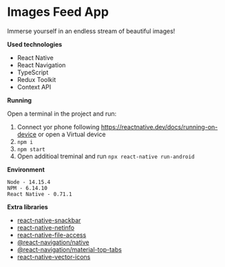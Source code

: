 # Images Feed App

Immerse yourself in an endless stream of beautiful images!

**Used technologies**

- React Native
- React Navigation
- TypeScript
- Redux Toolkit
- Context API

**Running**

Open a terminal in the project and run:

1. Connect yor phone following https://reactnative.dev/docs/running-on-device or open a Virtual device
2. `npm i`
3. `npm start`
4. Open additioal treminal and run `npx react-native run-android`

**Environment**
```
Node - 14.15.4
NPM - 6.14.10
React Native - 0.71.1
```
**Extra libraries**

- [react-native-snackbar](https://www.npmjs.com/package/react-native-snackbar)
- [react-native-netinfo](https://github.com/react-native-netinfo/react-native-netinfo)
- [react-native-file-access](https://github.com/alpha0010/react-native-file-access)
- [@react-navigation/native](https://reactnative.dev/docs/navigation)
- [@react-navigation/material-top-tabs](https://reactnavigation.org/docs/material-top-tab-navigator/)
- [react-native-vector-icons](https://github.com/oblador/react-native-vector-icons)
